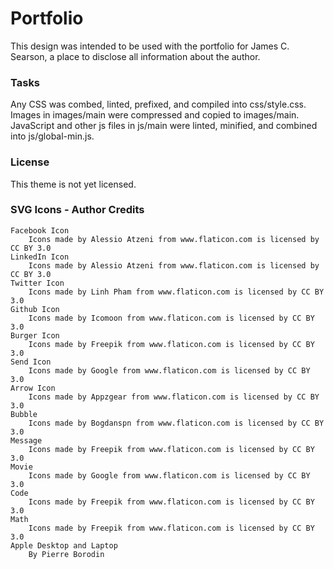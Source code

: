 # Portfolio

This design was intended to be used with the portfolio for James C. Searson, a place to disclose all information about the author.

### Tasks

Any CSS was combed, linted, prefixed, and compiled into css/style.css.
Images in images/main were compressed and copied to images/main.
JavaScript and other js files in js/main were linted, minified, and combined into js/global-min.js.

### License

This theme is not yet licensed.

### SVG Icons - Author Credits

	Facebook Icon
		Icons made by Alessio Atzeni from www.flaticon.com is licensed by CC BY 3.0
	LinkedIn Icon
		Icons made by Alessio Atzeni from www.flaticon.com is licensed by CC BY 3.0
	Twitter Icon
		Icons made by Linh Pham from www.flaticon.com is licensed by CC BY 3.0
	Github Icon
		Icons made by Icomoon from www.flaticon.com is licensed by CC BY 3.0
	Burger Icon
		Icons made by Freepik from www.flaticon.com is licensed by CC BY 3.0
	Send Icon
		Icons made by Google from www.flaticon.com is licensed by CC BY 3.0
	Arrow Icon
		Icons made by Appzgear from www.flaticon.com is licensed by CC BY 3.0
	Bubble
		Icons made by Bogdanspn from www.flaticon.com is licensed by CC BY 3.0
	Message
		Icons made by Freepik from www.flaticon.com is licensed by CC BY 3.0
	Movie
		Icons made by Google from www.flaticon.com is licensed by CC BY 3.0
	Code
		Icons made by Freepik from www.flaticon.com is licensed by CC BY 3.0
	Math
		Icons made by Freepik from www.flaticon.com is licensed by CC BY 3.0
	Apple Desktop and Laptop
		By Pierre Borodin